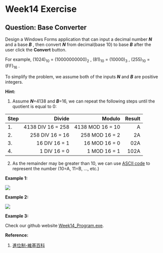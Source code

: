# Week14 Exercise

## **Question: Base Converter**

Design a Windows Forms application that can input a decimal number _**N**_ and a base _**B**_ , then convert _**N**_ from decimal(base 10) to base _**B**_ after the user click the **Convert** button. 

For example, (1024)<sub>10</sub> = (10000000000)<sub>2</sub> , (81)<sub>10</sub> = (10000)<sub>3</sub> , (255)<sub>10</sub> = (FF)<sub>16</sub> .

To simplify the problem, we assume both of the inputs _**N**_ and _**B**_ are positive integers.

****Hint:****

1. Assume _**N**_=4138 and _**B**_=16, we can repeat the following steps until the quotient is equal to 0:

 |Step| Divide | Modulo  |Result 
 | :--------- | ---------: | ---------: | ---------: |
 |1.|4138 DIV 16 = 258|4138 MOD 16 = 10|A|
 |2.|258 DIV 16 =  16|258 MOD 16 = 2|2A|
 |3.|16 DIV 16 = 1|16 MOD 16 = 0|02A|
 |4.|1 DIV 16 = 0|1 MOD 16 = 1|102A|
 
2.  As the remainder may be greater than 10, we can use [ASCII code](https://zh.wikipedia.org/wiki/ASCII) to represent the number (10=A, 11=B, ..., etc.)

**Example 1:**

![](https://i.imgur.com/6tEhFYm.png)

**Example 2:**

![](https://i.imgur.com/S7jnryr.png)

**Example 3:**

Check our github website [Week14_Program.exe](https://github.com/fordevoted/1092_EE3031_Computer-Programming/blob/main/exercise/Week14_Program.exe).

**Reference:**
1.  [進位制-維基百科](https://zh.wikipedia.org/wiki/%E8%BF%9B%E4%BD%8D%E5%88%B6)

